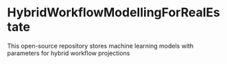 # HybridWorkflowModellingForRealEstate
This open-source repository stores machine learning models with parameters for hybrid workflow projections
